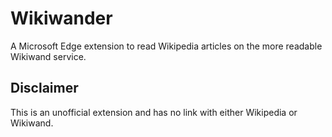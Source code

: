 # Wikiwander

A Microsoft Edge extension to read Wikipedia articles on the more readable Wikiwand service.

## Disclaimer

This is an unofficial extension and has no link with either Wikipedia or Wikiwand.